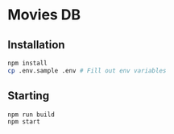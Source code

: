 # Movies DB

## Installation

```sh
npm install
cp .env.sample .env # Fill out env variables
```

## Starting

```sh
npm run build
npm start
```